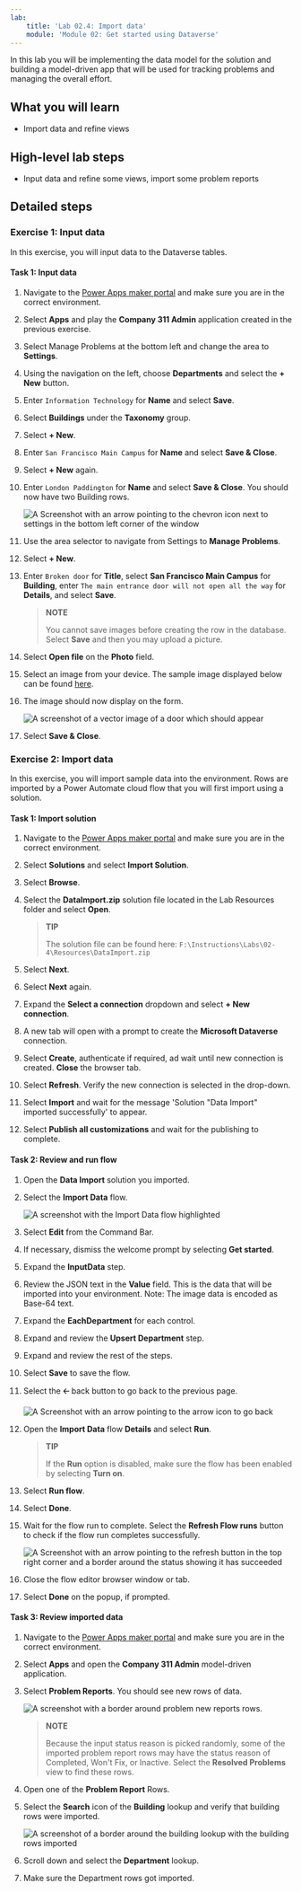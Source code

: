 ```yaml
---
lab:
    title: 'Lab 02.4: Import data'
    module: 'Module 02: Get started using Dataverse'
---
```


In this lab you will be implementing the data model for the solution and
building a model-driven app that will be used for tracking problems and managing
the overall effort.

## What you will learn

-   Import data and refine views

## High-level lab steps

-   Input data and refine some views, import some problem reports

## Detailed steps

### Exercise 1: Input data

In this exercise, you will input data to the Dataverse tables.

#### Task 1: Input data

1.  Navigate to the [Power Apps maker portal](https://make.powerapps.com/) and make sure you are in the correct environment.

2.  Select **Apps** and play the **Company 311 Admin** application created in
    the previous exercise.

3.  Select Manage Problems at the bottom left and change the area to **Settings**.

4.  Using the navigation on the left, choose **Departments** and select the **+ New** button.

5.  Enter `Information Technology` for **Name** and select **Save**.

6.  Select **Buildings** under the **Taxonomy** group.

7.  Select **+ New**.

8.  Enter `San Francisco Main Campus` for **Name** and select **Save & Close**.

9.  Select **+ New** again.

10. Enter `London Paddington` for **Name** and select **Save & Close**. You should now have two Building rows.

    ![A Screenshot with an arrow pointing to the chevron icon next to settings in the bottom left corner of the window](02-4/media/Lab2-4-Ex1-Task1-6.png)

11. Use the area selector to navigate from Settings to **Manage Problems**.

12. Select **+ New**.

13. Enter `Broken door` for **Title**, select **San Francisco Main Campus** for **Building**, enter `The main entrance door will not open all the way` for **Details**, and select **Save**.

    > **NOTE**
    >
    > You cannot save images before creating the row in the database. Select **Save** and then you may upload a picture.

14. Select **Open file** on the **Photo** field.

15. Select an image from your device. The sample image displayed below can be found [here](https://github.com/MicrosoftLearning/PL-100-Microsoft-Power-Platform-App-Maker/blob/master/Instructions/Labs/02-4\Resources\door.png?raw=true).

16. The image should now display on the form.

    ![A screenshot of a vector image of a door which should appear](02-4/media/Lab2-4-Ex1-Task1-10.png)

17. Select **Save & Close**.

### Exercise 2: Import data

In this exercise, you will import sample data into the environment. Rows are imported by a Power Automate cloud flow that you will first import using a solution.

#### Task 1: Import solution

1.  Navigate to the [Power Apps maker portal](https://make.powerapps.com/) and make sure you are in the correct environment.

2.  Select **Solutions** and select  **Import Solution**.

3.  Select **Browse**.

4.  Select the **DataImport.zip** solution file located in the Lab Resources folder and select **Open**.

    > **TIP** 
    > 
    > The solution file can be found here: ```F:\Instructions\Labs\02-4\Resources\DataImport.zip```

5.  Select **Next**.

6.  Select **Next** again.

7.  Expand the **Select a connection** dropdown and select **+ New connection**.

8.  A new tab will open with a prompt to create the **Microsoft Dataverse** connection. 

9.  Select **Create**, authenticate if required, ad wait until new connection is created. **Close** the browser tab.

10. Select **Refresh**. Verify the new connection is selected in the drop-down. 

11. Select **Import** and wait for the message 'Solution "Data Import" imported successfully' to appear.

12. Select **Publish all customizations** and wait for the publishing to complete. 


#### Task 2: Review and run flow

1.  Open the **Data Import** solution you imported.

2.  Select the **Import Data** flow. 

    ![A screenshot with the Import Data flow highlighted](02-4/media/Lab2-4-Ex2-Task2-1.png)

3.  Select **Edit** from the Command Bar.
 
4.  If necessary, dismiss the welcome prompt by selecting **Get started**.

5.  Expand the **InputData** step.

6.  Review the JSON text in the **Value** field. This is the data that will be imported into your environment. Note: The image data is encoded as Base-64 text.

7.  Expand the **EachDepartment** for each control.

8.  Expand and review the **Upsert Department** step.

9. Expand and review the rest of the steps.

10. Select **Save** to save the flow.

11. Select the **🡠** back button to go back to the previous page.

    ![A Screenshot with an arrow pointing to the arrow icon to go back](02-4/media/Lab2-4-Ex2-Task2-2.png)

12. Open the **Import Data** flow **Details** and select **Run**.

    > **TIP**
    >
    > If the **Run** option is disabled, make sure the flow has been enabled by selecting **Turn on**.

13. Select **Run flow**.

14. Select **Done**.

15. Wait for the flow run to complete. Select the **Refresh Flow runs** button to check if the flow run completes successfully.

    ![A Screenshot with an arrow pointing to the refresh button in the top right corner and a border around the status showing it has succeeded](02-4/media/Lab2-4-Ex2-Task2-3.png)

17. Close the flow editor browser window or tab.

18. Select **Done** on the popup, if prompted.


#### Task 3: Review imported data

1.  Navigate to the [Power Apps maker portal](https://make.powerapps.com/) and make sure you are in the correct environment.

2.  Select **Apps** and open the **Company 311 Admin** model-driven application.

3.  Select **Problem Reports**. You should see new rows of data.

    ![A screenshot with a border around problem new reports rows.](02-4/media/Lab2-4-Ex2-Task3-1.png) 

    > **NOTE**
    >
    > Because the input status reason is picked randomly, some of the imported problem report rows may have the status reason of Completed, Won't Fix, or Inactive. Select the **Resolved Problems** view to find these rows.

4.  Open one of the **Problem Report** Rows.

5.  Select the **Search** icon of the **Building** lookup and verify that building rows were imported.

    ![A screenshot of a border around the building lookup with the building rows imported](02-4/media/Lab2-4-Ex2-Task3-2.png)

6.  Scroll down and select the **Department** lookup.

7.  Make sure the Department rows got imported.
